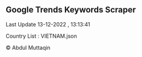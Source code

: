 

## Google Trends Keywords Scraper 
 
Last Update 13-12-2022 , 13:13:41

Country List :
VIETNAM.json



© Abdul Muttaqin 
